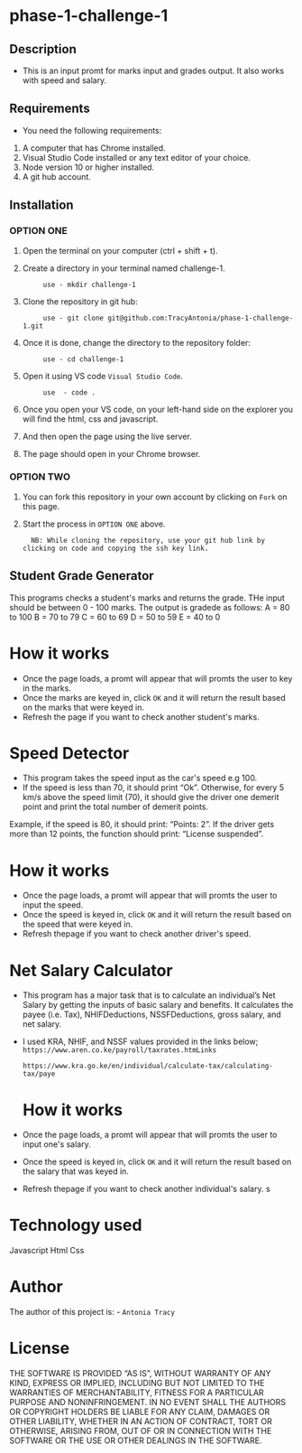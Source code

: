 # phase-1-challenge-1
## Description
- This is an input promt for marks input and grades output. It also works with speed and salary.

## Requirements
- You need the following requirements:
1. A computer that has Chrome installed.
2. Visual Studio Code installed or any text editor of your choice.
3. Node version 10 or higher installed.
4. A git hub account.

## Installation
### OPTION ONE
1) Open the terminal on your computer (ctrl + shift + t).

2. Create a directory in your terminal named challenge-1.
            
            use - mkdir challenge-1

3. Clone the repository in git hub:
            
            use - git clone git@github.com:TracyAntonia/phase-1-challenge-1.git

4. Once it is done, change the directory to the repository folder:

            use - cd challenge-1

5. Open it using VS code `Visual Studio Code`.

            use  - code .
6. Once you open your VS code, on your left-hand side on the explorer you will find the html, css and javascript. 

7. And then open the page using the live server.

8. The page should open in your Chrome browser.

### OPTION TWO
1. You can fork this repository in your own account by clicking on `Fork` on this page.
2. Start the process in `OPTION ONE` above.
          
         NB: While cloning the repository, use your git hub link by clicking on code and copying the ssh key link.


## Student Grade Generator 
This programs checks a student's marks and returns the grade. THe input should be between 0 - 100 marks.
The output is gradede as follows:
        A = 80 to 100
        B = 70 to 79
        C = 60 to 69
        D = 50 to 59
        E = 40 to 0 

   # How it works
- Once the page loads, a promt will appear that will promts the user to key in the marks. 
- Once the marks are keyed in, click `OK` and it will return the result based on the marks that were keyed in. 
- Refresh the page if you want to check another student's marks. 


# Speed Detector 
- This program takes the speed input as the car's speed e.g 100.
- If the speed is less than 70, it should print “Ok”. Otherwise, for every 5 km/s above the speed limit (70), it should give the driver one demerit point and print the total number of demerit points.

Example, if the speed is 80, it should print: “Points: 2”. If the driver gets more than 12 points, the function should print: “License suspended”.

   # How it works
- Once the page loads, a promt will appear that will promts the user to input the speed. 
- Once the speed is keyed in, click `OK` and it will return the result based on the speed that were keyed in. 
- Refresh thepage if you want to check another driver's speed. 


# Net Salary Calculator
- This program has a major task that is to calculate an individual’s Net Salary by getting the inputs of basic salary and benefits. It calculates the payee (i.e. Tax), NHIFDeductions, NSSFDeductions, gross salary, and net salary. 
- I used KRA, NHIF, and NSSF values provided in the links below;
    `https://www.aren.co.ke/payroll/taxrates.htmLinks`

    `https://www.kra.go.ke/en/individual/calculate-tax/calculating-tax/paye`

  # How it works
- Once the page loads, a promt will appear that will promts the user to input one's salary. 
- Once the speed is keyed in, click `OK` and it will return the result based on the salary that was keyed in. 
- Refresh thepage if you want to check another individual's salary. s

# Technology used
 Javascript
 Html
 Css

# Author
The author of this project is:
    - `Antonia Tracy` 

# License
THE SOFTWARE IS PROVIDED “AS IS”, WITHOUT WARRANTY OF ANY KIND, EXPRESS OR IMPLIED, INCLUDING BUT NOT LIMITED TO THE WARRANTIES OF MERCHANTABILITY, FITNESS FOR A PARTICULAR PURPOSE AND NONINFRINGEMENT. IN NO EVENT SHALL THE AUTHORS OR COPYRIGHT HOLDERS BE LIABLE FOR ANY CLAIM, DAMAGES OR OTHER LIABILITY, WHETHER IN AN ACTION OF CONTRACT, TORT OR OTHERWISE, ARISING FROM, OUT OF OR IN CONNECTION WITH THE SOFTWARE OR THE USE OR OTHER DEALINGS IN THE SOFTWARE.
